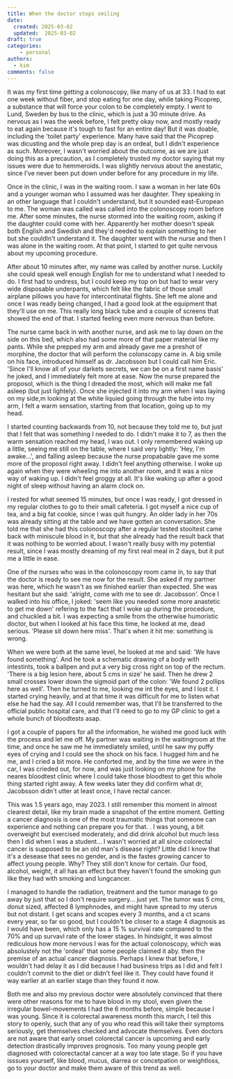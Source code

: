 ```yaml
---
title: When the doctor stops smiling
date:
  created: 2025-03-02
  updated:  2025-03-02
draft: true
categories: 
    - personal
authors:
  - kim
comments: false
---
```


<script data-goatcounter="https://knmcguire.goatcounter.com/count"
async src="//gc.zgo.at/count.js"></script>


<!-- more -->

It was my first time getting a colonoscopy, like many of us at 33. I had to eat one week without fiber, and stop eating for one day, while taking Picoprep, a substance that will force your colon to be completely empty. I went to Lund, Sweden by bus to the clinic, which is just a 30 minute drive. As nervous as I was the week before, I felt pretty okay now, and mostly ready to eat again because it's tough to fast for an entire day! But it was doable, including the 'toilet party' experience. Many have said that the Picoprep was dicusting and the whole prep day is an ordeal, but I didn't experience as such. Moreover, I wasn't worried about the outcome, as we are just doing this as a precaution, as I completely trusted my doctor saying that my issues were due to hemmeroids. I was slightly nervous about the anestatic, since I've never been put down under before for any procedure in my life.

Once in the clinic, I was in the waiting room. I saw a woman in her late 60s and a younger woman who I assumed was her daughter. They speaking in an other language that I couldn't understand, but it sounded east-European to me. The woman was called was called into the colonoscopy room before me. After some minutes, the nurse stormed into the waiting room, asking  if the daughter could come with her. Apparently her mother doesn't speak both English and Swedish and they'd needed to explain something to her but she couldln't understand it. The daughter went with the nurse and then I was alone in the waiting room. At that point, I started to get quite nervous about my upcoming procedure.

After about 10 minutes after, my name was called by another nurse. Luckily she could speak well enough English for me to understand what I needed to do. I first had to undress, but I could keep my top on but had to wear very wide disposable underpants, which felt like the fabric of those small airplane pillows you have for intercontinatal flights. She left me alone and once I was ready being changed, I had a good look at the equipment that they'll use on me. This really long black tube and a couple of screens that showed the end of that. I started feeling even more nervous than before.

The nurse came back in with another nurse, and ask me to lay down on the side on this bed, which also had some more of that paper material like my pants. While she prepped my arm and already gave me a preshot of morphine, the doctor that will perform the colonscopy came in. A big smile on his face, introduced himself as dr. Jacobsson but I could call him Eric. 'Since I'll know all of your darkets secrets, we can be on a first name basis' he joked, and I immediately felt more at ease. Now the nurse prepared the proposol, which is the thing I dreaded the most, which will make me fall asleep (but just lightely). Once she injected it into my arm when I was laying on my side,m looking at the white liquied going through the tube into my arm, I felt a warm sensation, starting from that location, going up to my head. 

I started counting backwards from 10, not because they told me to, but just that I felt that was something I needed to do. I didn't make it to 7, as then the warm sensation reached my head, I was out. I only remembered waking up a little, seeing me still on the table, where I said very lightly: 'Hey, I'm awake...', and falling asleep because the nurse propabable gave me some more of the proposol right away. I didn't feel anything otherwise. I woke up again when they were wheeling me into another room, and it was a nice way of waking up. I didn't feel groggy at all. It's like waking up after a good night of sleep without having an alarm clock on. 

I rested for what seemed 15 minutes, but once I was ready, I got dressed in my regular clothes to go to their small cafeteria. I got myself a nice cup of tea, and a big fat cookie, since I was quit hungry. An older lady in her 70s was already sitting at the table and we have gotten an conversation. She told me that she had this colonoscopy after a regular tested stooltest came back with miniscule blood in it, but that she already had the result back that it was nothing to be worried about. I wasn't really busy with my potential result, since I was mostly dreaming of my first real meal in 2 days, but it put me a little in ease. 

One of the nurses who was in the colonoscopy room came in, to say that the doctor is ready to see me now for the result. She asked if my partner was here, which he wasn't as we finished earlier than expected. She was hesitant but she said: 'alright, come with me to see dr. Jacobsson'. Once I walked into his office, I joked: 'seem like you needed some more anastetic to get me down' refering to the fact that I woke up during the procedure, and chuckled a bit. I was expecting a smile from the otherwise humoristic doctor, but when I looked at his face this time, he looked at me, dead serious. 'Please sit down here miss'. That's when it hit me: something is wrong.

When we were both at the same level, he looked at me and said: 'We have found something'. And he took a schematic drawing of a body with intestints, took a ballpen and put a very big cross right on top of the rectum. 'There is a big lesion here, about 5 cms in size' he said. Then he drew 2 small crosses lower down the sigmoid part of the colon: 'We found 2 pollips here as well'. Then he turned to me, looking me int the eyes, and I lost it. I started crying heavily, and at that time it was difficult for me to listen what else he had the say. All I could remember was, that I'll be transferred to the official public hospital care, and that I'll need to go to my GP clinic to get a whole bunch of bloodtests asap. 

I got a couple of papers for all the information, he wished me good luck with the process and let me off. My partner was waiting in the waitingroom at the time, and once he saw me he immediately smiled, until he saw my puffy eyes of crying and I could see the shock on his face. I hugged him and he me, and I cried a bit more. He conforted me, and by the time we were in the car, I was crieded out, for now, and was just looking on my phone for the neares bloodtest clinic where I could take those bloodtest to get this whole thing started right away. A few weeks later they did confirm what dr, Jacobsson didn't utter at least once, I have rectal cancer.

This was 1.5 years ago, may 2023. I still remember this moment in almost clearest detail, like my brain made a snapshot of the entire moment. Getting a cancer diagnosis is one of the most traumatic things that someone can experience and nothing can prepare you for that. . I was young, a bit overweight but exercised moderately, and did drink alcohol but much less then I did when I was a student... I wasn't worried at all since colorectal cancer is supposed to be an old man's disease right? Little did I know that it's a desease that sees no gender, and is the fastes growing cancer to affect young people. Why? They still don't know for certain. Our food, alcohol, weight, it all has an effect but they haven't found the smoking gun like they had with smoking and lungcancer.

I managed to handle the radiation, treatment and the tumor manage to go away by just that so I don't require surgery... just yet. The tumor was 5 cms, donut sized, affected 8 lymphnodes, and might have spread to my uterus but not distant. I get scans and scopes every 3 months, and a ct scans every year, so far so good, but I couldn't be closer to a stage 4 diagnosis as I would have been, which only has a 15 % survival rate compared to the 70% and up survavl rate of the lower stages. In hindsight, it was almost rediculous how more nervous I was for the actual colonoscopy, which was absolustely not the 'ordeal' that some people claimed it aby. then the premise of an actual cancer diagnosis. Perhaps I knew that before, I wouldn't had delay it as I did because I had business trips as I did and felt I couldn't commit to the diet or didn't feel like it. They could have found it way earlier at an earlier stage than they found it now. 

Both me and also my previous doctor were absolutely convinced that there were other reasons for me to have blood in my stool, even given the irregular bowel-movements I had the 6 months before, simple because I was young. Since it is colorectal awareness month this march, I tell this story to openly, such that any of you who read this will take their symptoms seriously, get themselves checked and advocate themselves. Even doctors are not aware that early onset colorectal cancer is upcoming and early detection drastically improves prognosis. Too many young people get diagnosed with colorectactal cancer at a way too late stage. So if you have isssues yourself, like blood, mucus, diarrea or concetpation or weightloss, go to your doctor and make them aware of this trend as well. 